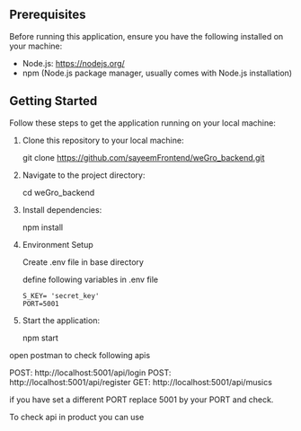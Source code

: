 ## Prerequisites

Before running this application, ensure you have the following installed on your machine:

- Node.js: https://nodejs.org/
- npm (Node.js package manager, usually comes with Node.js installation)

## Getting Started

Follow these steps to get the application running on your local machine:

1.  Clone this repository to your local machine:

    git clone https://github.com/sayeemFrontend/weGro_backend.git

2.  Navigate to the project directory:

    cd weGro_backend

3.  Install dependencies:

    npm install

4.  Environment Setup

    Create .env file in base directory

    define following variables in .env file

        S_KEY= 'secret_key'
        PORT=5001

5.  Start the application:

    npm start

open postman to check following apis

POST: http://localhost:5001/api/login
POST: http://localhost:5001/api/register
GET: http://localhost:5001/api/musics

if you have set a different PORT replace 5001 by your PORT and check.

To check api in product you can use
